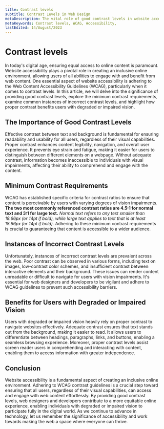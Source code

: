 ```yaml
---
title: Contrast levels
subtitle: Contrast Levels in Web Design
metaDescription: The vital role of good contrast levels in website accessibility and user experience.
metaKeywords: Contrast levels, WCAG, Accessibility,
lastEdited: 14/August/2023
---
```


# Contrast levels

In today's digital age, ensuring equal access to online content is paramount. Website accessibility plays a pivotal role in creating an inclusive online environment, allowing users of all abilities to engage with and benefit from web content. One essential aspect of website accessibility is adhering to the Web Content Accessibility Guidelines (WCAG), particularly when it comes to contrast levels. In this article, we will delve into the significance of providing good contrast levels, explore the minimum contrast requirements, examine common instances of incorrect contrast levels, and highlight how proper contrast benefits users with degraded or impaired vision.

## The Importance of Good Contrast Levels

Effective contrast between text and background is fundamental for ensuring readability and usability for all users, regardless of their visual capabilities. Proper contrast enhances content legibility, navigation, and overall user experience. It prevents eye strain and fatigue, making it easier for users to distinguish between different elements on a webpage. Without adequate contrast, information becomes inaccessible to individuals with visual impairments, affecting their ability to comprehend and engage with the content.

## Minimum Contrast Requirements

WCAG has established specific criteria for contrast ratios to ensure that content is perceivable by users with varying degrees of vision impairments. **The two most commonly referenced contrast ratios are 4.5:1 for normal text and 3:1 for large text.** _Normal text refers to any text smaller than 18.66px (or 14pt if bold), while large text applies to text that is at least 18.66px (or 14pt if bold)._ Adhering to these minimum contrast requirements is crucial to guaranteeing that content is accessible to a wider audience.

## Instances of Incorrect Contrast Levels

Unfortunately, instances of incorrect contrast levels are prevalent across the web. Poor contrast can be observed in various forms, including text on images, low-contrast color schemes, and insufficient contrast between interactive elements and their background. These issues can render content unreadable or difficult to navigate for users with vision impairments. It's essential for web designers and developers to be vigilant and adhere to WCAG guidelines to prevent such accessibility barriers.

## Benefits for Users with Degraded or Impaired Vision

Users with degraded or impaired vision heavily rely on proper contrast to navigate websites effectively. Adequate contrast ensures that text stands out from the background, making it easier to read. It allows users to differentiate between headings, paragraphs, links, and buttons, enabling a seamless browsing experience. Moreover, proper contrast levels assist screen reader users in comprehending and interacting with content, enabling them to access information with greater independence.

## Conclusion

Website accessibility is a fundamental aspect of creating an inclusive online environment. Adhering to WCAG contrast guidelines is a crucial step toward ensuring that all users, regardless of their visual capabilities, can access and engage with web content effortlessly. By providing good contrast levels, web designers and developers contribute to a more equitable online experience, enabling individuals with degraded or impaired vision to participate fully in the digital world. As we continue to advance in technology, let us remember the significance of accessibility and work towards making the web a space where everyone can thrive.
